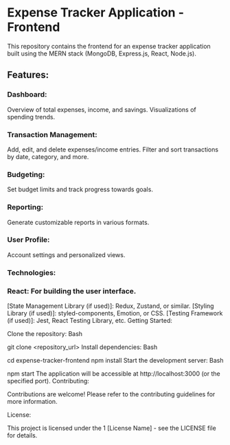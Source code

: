 
# Expense Tracker Application - Frontend

This repository contains the frontend for an expense tracker application built using the MERN stack (MongoDB, Express.js, React, Node.js).

## Features:

### Dashboard:
Overview of total expenses, income, and savings.
Visualizations of spending trends.
 ### Transaction Management:
Add, edit, and delete expenses/income entries.
Filter and sort transactions by date, category, and more.
### Budgeting:
Set budget limits and track progress towards goals.
### Reporting:
Generate customizable reports in various formats.
### User Profile:
Account settings and personalized views.
### Technologies:

### React: For building the user interface.
[State Management Library (if used)]: Redux, Zustand, or similar.
[Styling Library (if used)]: styled-components, Emotion, or CSS.
[Testing Framework (if used)]: Jest, React Testing Library, etc.
Getting Started:

Clone the repository:
Bash

git clone <repository_url>
Install dependencies:
Bash

cd expense-tracker-frontend
npm install
Start the development server:
Bash

npm start
The application will be accessible at http://localhost:3000 (or the specified port).
Contributing:

Contributions are welcome! Please refer to the contributing guidelines for more information.

License:

This project is licensed under the 1  [License Name] - see the LICENSE file for details. 

